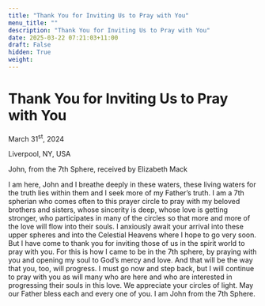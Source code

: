 ```yaml
---
title: "Thank You for Inviting Us to Pray with You"
menu_title: ""
description: "Thank You for Inviting Us to Pray with You"
date: 2025-03-22 07:21:03+11:00
draft: False
hidden: True
weight:
---
```

# Thank You for Inviting Us to Pray with You

March 31<sup>st</sup>, 2024

Liverpool, NY, USA

John, from the 7th Sphere, received by Elizabeth Mack

I am here, John and I breathe deeply in these waters, these living waters for the truth lies within them and I seek more of my Father’s truth. I am a 7th spherian who comes often to this prayer circle to pray with my beloved brothers and sisters, whose sincerity is deep, whose love is getting stronger, who participates in many of the circles so that more and more of the love will flow into their souls. I anxiously await your arrival into these upper spheres and into the Celestial Heavens where I hope to go very soon. But I have come to thank you for inviting those of us in the spirit world to pray with you. For this is how I came to be in the 7th sphere, by praying with you and opening my soul to God’s mercy and love. And that will be the way that you, too, will progress. I must go now and step back, but I will continue to pray with you as will many who are here and who are interested in progressing their souls in this love. We appreciate your circles of light. May our Father bless each and every one of you. I am John from the 7th Sphere.
